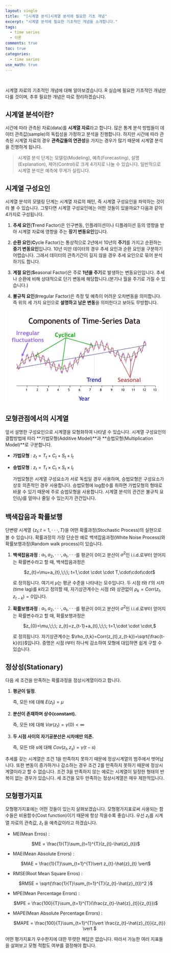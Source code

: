 ```yaml
---   
layout: single   
title:  "[시계열 분석]시계열 분석에 필요한 기초 개념"   
excerpt: "시계열 분석에 필요한 기초적인 개념을 소개합니다."   
tags:    
  - time series
  - 이론   
comments: true   
toc: true   
categories:    
  - time series
use_math: true   
---   
```


<br>

시계열 자료의 기초적인 개념에 대해 알아보겠습니다.  R 실습에 필요한 기초적인 개념만 다룰 것이며, 추후 필요한 개념은 따로 정리하겠습니다.

## 시계열 분석이란?

 시간에 따라 관측된 자료(data)를 **시계열 자료**라고 합니다. 많은 통계 분석 방법들이 데이터 관측값(sample)의 독립성을 가정하고 분석을 진행합니다. 하지만 시간에 따라 관측된 시계열 자료의 경우 **관측값들의 연관성**을 가지는 경우가 많기 때문에 시계열 분석을 진행하게 됩니다.

> 시계열 분석 단계는 모델링(Modeling), 예측(Forecasting), 설명(Explanation), 제어(Control)로 크게 4가지로 나눌 수 있습니다. 일반적으로 시계열 분석은 예측에 무게가 실립니다.



##  시계열 구성요인

 시계열 분석의 모델링 단계는 시계열 자료의 패턴, 즉 시계열 구성요인을 파악하는 것이라 볼 수 있습니다. 그렇다면 시계열 구성요인에는 어떤 것들이 있을까요? 다음과 같이 4가지로 구성됩니다. 

1. **추세 요인**(**T**rend Factor)은 인구변동, 인플레이션이나 디플레이션 등의 영향을 받아 시계열 자료에 영향을 주는 **장기 변동요인**입니다.

2. **순환 요인**(**C**ycle Factor)는 통상적으로 2년에서 10년의 **주기**를 가지고 순환하는 **중기 변동요인**입니다. 10년 미만 데이터의 경우 추세 요인과 순환 요인을 구분하기 어렵습니다. 그래서 데이터의 관측기간이 길지 않을 경우 추세 요인으로 묶어 분석하기도 합니다.

3. **계절 요인**(**S**easonal Factor)은 주로 **1년을 주기**로 발생하는 변동요인입니다. 추세나 순환에 비해 상대적으로 단기 변동에 해당합니다.(분기나 월을 주기로 가질 수 있습니다.)

4. **불규칙 요인**(**I**rregular Factor)은 측정 및 예측이 어려운 오차변동을 의미합니다. 즉 위의 세 가지 요인으로 **설명하고 남은 변동**을 의미한다고 보아도 무방합니다.

![](/assets/images/time_series/component_of_time_series.jpg)

## 모형관점에서의 시계열

앞서 설명한 구성요인으로 시계열을 모형화하여 나타낼 수 있습니다. 시계열 구성요인의 결합방법에 따라 **가법모형(Additive Model)**과 **승법모형(Multiplication Model)**로 구분합니다. <br>

- **가법모형** : $z_{t}=T_{t}+C_{t}+S_{t}+I_{t}$

- **승법모형** : $z_{t}=T_{t}\times C_{t}\times S_{t}\times I_{t}$ <br>

  가법모형은 시계열 구성요소가 서로 독립일 경우 사용하며, 승법모형은 구성요소가 상호 의존적인 경우 사용합니다. 승법모형에 log함수를 취하면 가법모형의 형태로 바꿀 수 있기 때문에 주로 승법모형을 사용합니다.  시계열 분석의 관건은 불규칙 요인($I_{t}$)를 얼마나 줄일 수 있는지가 관건입니다. 

  

## 백색잡음과 확률보행

단변량 시계열 {$z_{t};t=1,\cdot \cdot \cdot ,T$}을 어떤 확률과정(Stochastic Process)의 실현으로 볼 수 있습니다. 확률과정의 가장 단순한 예로 백색잡음과정(White Noise Process)와 확률보행과정(Random walk process)이 있습니다.

1. **백색잡음과정** : $a_{1},a_{2},\cdot \cdot \cdot ,a_{t},\cdot \cdot \cdot$를 평균이 0이고 분산이 $\sigma^2$인 i.i.d.로부터 얻어지는 확률변수라고 할 때, 백색잡음과정은

   <center>$z_{t}=\mu+a_{t},\;\;\; t=1,\cdot \cdot \cdot T,\cdot\cdot\cdot$</center>

   로 정의됩니다. 여기서 $\mu$는 평균 수준을 나타내는 모수입니다. 두 시점 $t$와 ${t}'$의 시차(time lag)를 $k$라고 정의할 때,  자기상관계수는 시점 $t$와 상관없이 $\rho_{k}=Corr(z_{t},z_{t-k})=0$입니다.

2. **확률보행과정** :  $a_{1},a_{2},\cdot \cdot \cdot ,a_{t},\cdot \cdot \cdot$를 평균이 0이고 분산이 $\sigma^2$인 i.i.d.로부터 얻어지는 확률변수라고 할 때, 확률보행과정은

   <center>$z_{0}=\mu,\;\;\; z_{t}=z_{t-1}+a_{t},\;\;\; t=1,\cdot \cdot \cdot,$</center>

   로 정의됩니다. 자기상관계수는 $\rho_{t,k}=Corr(z_{t},z_{t-k})=\sqrt{\frac{t-k}{t}}$입니다. 증명은 시점 $t$부터 하나씩 감소하여 모형에 대입하면 쉽게 구할 수 있습니다.



## 정상성(Stationary)

다음 세 조건을 만족하는 확률과정을 정상시계열이라고 합니다.

1. **평균이 일정**. 

   즉, 모든 t에 대해 $E(z_{t})=\mu$

2. **분산이 존재하며 상수(constant).**

   즉, 모든 t에 대해 $Var(z_{t})=\gamma(0)<\infty$

3. **두 시점 사이의 자기공분산은 시차에만 의존.**

   즉, 모든 t와 s에 대해 $Cov(z_{t},z_{s})=\gamma(t-s)$

추세를 갖는 시계열은 조건 1을 만족하지 못하기 때문에 정상시계열의 범주에서 벗어납니다. 또한 변동이 증가하거나 감소하는 경우 조건 2를 만족하지 못하기 때문에 정상시계열이라고 할 수 없습니다. 조건 3을 만족하지 않는 예로는 시계열이 일정한 형태의 반복이 없는 경우가 있습니다. 세 조건을 모두 만족하는 정상시계열은 매우 제한적입니다.



## 모형평가지표

모형평가지표에는 어떤 것들이 있는지 살펴보겠습니다. 모형평가지표로써 사용되는 함수들은 비용함수(Cost function)이기 때문에 항상 작을수록 좋습니다. 우선 $z_{t}$를 시계열 자료의 관측값,  $\hat{z}_{t}$ 을 예측값이라고 하겠습니다.

- ME(Mean Erros) : 

<center>$ME = \frac{1}{T}\sum_{t=1}^{T}(z_{t}-\hat{z}_{t})$</center>

- MAE(Mean Absolute Errors) :

<center>$MAE = \frac{1}{T}\sum_{t=1}^{T}\vert z_{t}-\hat{z}_{t} \vert$ </center>

- RMSE(Root Mean Square Erros) :

<center>$RMSE = \sqrt{\frac{1}{T}\sum_{t=1}^{T}(z_{t}-\hat{z}_{t})^2 }$</center>

- MPE(Mean Percentage Errors) : 

<center>$MPE = \frac{100}{T}\sum_{t=1}^{T}(\frac{z_{t}-\hat{z}_{t}}{z_{t}})$</center>

- MAPE(Mean Absolute Percentage Errors) : 

  <center>$MAPE = \frac{100}{T}\sum_{t=1}^{T}\vert \frac{z_{t}-\hat{z}_{t}}{z_{t}} \vert $</center>

어떤 평가지표가 우수한지에 대한 뚜렷한 해답은 없습니다. 따라서 가능한 여러 지표들을 살펴보고 모형 적합도 여부를 결정해야 합니다.



